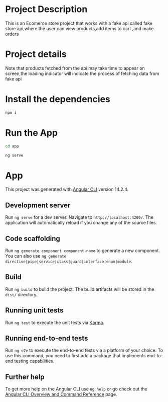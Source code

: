 # Project Description

 This is an Ecomerce store project that works with a fake api called fake store api,where the user can view products,add items to cart ,and make orders

 # Project details
 Note that products fetched from the api may take time to appear on screen,the loading indicator will indicate the process of fetching data from fake api


# Install the dependencies
```sh
npm i

```

# Run the App
```sh
cd app

ng serve

```

# App

This project was generated with [Angular CLI](https://github.com/angular/angular-cli) version 14.2.4.


## Development server

Run `ng serve` for a dev server. Navigate to `http://localhost:4200/`. The application will automatically reload if you change any of the source files.

## Code scaffolding

Run `ng generate component component-name` to generate a new component. You can also use `ng generate directive|pipe|service|class|guard|interface|enum|module`.

## Build

Run `ng build` to build the project. The build artifacts will be stored in the `dist/` directory.

## Running unit tests

Run `ng test` to execute the unit tests via [Karma](https://karma-runner.github.io).

## Running end-to-end tests

Run `ng e2e` to execute the end-to-end tests via a platform of your choice. To use this command, you need to first add a package that implements end-to-end testing capabilities.

## Further help

To get more help on the Angular CLI use `ng help` or go check out the [Angular CLI Overview and Command Reference](https://angular.io/cli) page.



